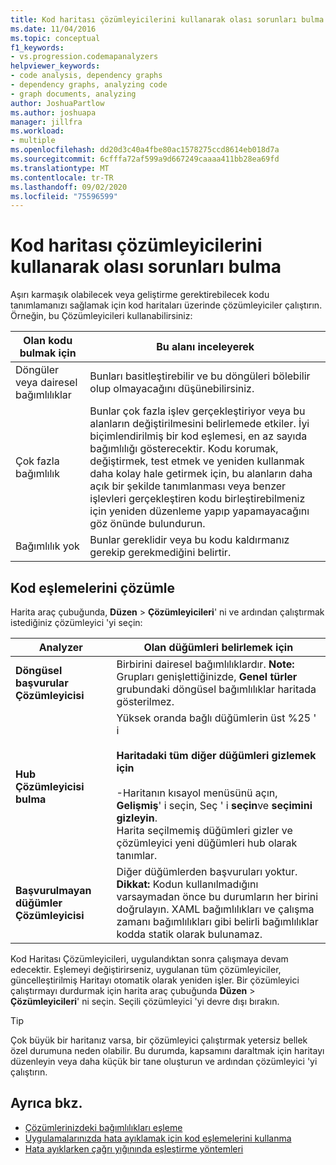 ```yaml
---
title: Kod haritası çözümleyicilerini kullanarak olası sorunları bulma
ms.date: 11/04/2016
ms.topic: conceptual
f1_keywords:
- vs.progression.codemapanalyzers
helpviewer_keywords:
- code analysis, dependency graphs
- dependency graphs, analyzing code
- graph documents, analyzing
author: JoshuaPartlow
ms.author: joshuapa
manager: jillfra
ms.workload:
- multiple
ms.openlocfilehash: dd20d3c40a4fbe80ac1578275ccd8614eb018d7a
ms.sourcegitcommit: 6cfffa72af599a9d667249caaaa411bb28ea69fd
ms.translationtype: MT
ms.contentlocale: tr-TR
ms.lasthandoff: 09/02/2020
ms.locfileid: "75596599"
---
```

# <a name="find-potential-problems-using-code-map-analyzers"></a>Kod haritası çözümleyicilerini kullanarak olası sorunları bulma

Aşırı karmaşık olabilecek veya geliştirme gerektirebilecek kodu tanımlamanızı sağlamak için kod haritaları üzerinde çözümleyiciler çalıştırın. Örneğin, bu Çözümleyicileri kullanabilirsiniz:

|**Olan kodu bulmak için**|**Bu alanı inceleyerek**|
|-|-|
|Döngüler veya dairesel bağımlılıklar|Bunları basitleştirebilir ve bu döngüleri bölebilir olup olmayacağını düşünebilirsiniz.|
|Çok fazla bağımlılık|Bunlar çok fazla işlev gerçekleştiriyor veya bu alanların değiştirilmesini belirlemede etkiler. İyi biçimlendirilmiş bir kod eşlemesi, en az sayıda bağımlılığı gösterecektir. Kodu korumak, değiştirmek, test etmek ve yeniden kullanmak daha kolay hale getirmek için, bu alanların daha açık bir şekilde tanımlanması veya benzer işlevleri gerçekleştiren kodu birleştirebilmeniz için yeniden düzenleme yapıp yapamayacağını göz önünde bulundurun.|
|Bağımlılık yok|Bunlar gereklidir veya bu kodu kaldırmanız gerekip gerekmediğini belirtir.|

## <a name="analyze-code-maps"></a>Kod eşlemelerini çözümle

Harita araç çubuğunda, **Düzen**  >  **Çözümleyicileri**' ni ve ardından çalıştırmak istediğiniz çözümleyici 'yi seçin:

|**Analyzer**|**Olan düğümleri belirlemek için**|
|-|-|
|**Döngüsel başvurular Çözümleyicisi**|Birbirini dairesel bağımlılıklardır. **Note:**  Grupları genişlettiğinizde, **Genel türler** grubundaki döngüsel bağımlılıklar haritada gösterilmez.|
|**Hub Çözümleyicisi bulma**|Yüksek oranda bağlı düğümlerin üst %25 ' i<br /><br /> **Haritadaki tüm diğer düğümleri gizlemek için**<br /><br /> -Haritanın kısayol menüsünü açın, **Gelişmiş**' i seçin, Seç ' i **seçin**ve **seçimini gizleyin**.<br />     Harita seçilmemiş düğümleri gizler ve çözümleyici yeni düğümleri hub olarak tanımlar.|
|**Başvurulmayan düğümler Çözümleyicisi**|Diğer düğümlerden başvuruları yoktur. **Dikkat:**  Kodun kullanılmadığını varsaymadan önce bu durumların her birini doğrulayın. XAML bağımlılıkları ve çalışma zamanı bağımlılıkları gibi belirli bağımlılıklar kodda statik olarak bulunamaz.|

Kod Haritası Çözümleyicileri, uygulandıktan sonra çalışmaya devam edecektir. Eşlemeyi değiştirirseniz, uygulanan tüm çözümleyiciler, güncelleştirilmiş Haritayı otomatik olarak yeniden işler. Bir çözümleyici çalıştırmayı durdurmak için harita araç çubuğunda **Düzen**  >  **Çözümleyicileri**' ni seçin. Seçili çözümleyici 'yi devre dışı bırakın.

> [!TIP]
> Çok büyük bir haritanız varsa, bir çözümleyici çalıştırmak yetersiz bellek özel durumuna neden olabilir. Bu durumda, kapsamını daraltmak için haritayı düzenleyin veya daha küçük bir tane oluşturun ve ardından çözümleyici 'yi çalıştırın.

## <a name="see-also"></a>Ayrıca bkz.

- [Çözümlerinizdeki bağımlılıkları eşleme](../modeling/map-dependencies-across-your-solutions.md)
- [Uygulamalarınızda hata ayıklamak için kod eşlemelerini kullanma](../modeling/use-code-maps-to-debug-your-applications.md)
- [Hata ayıklarken çağrı yığınında eşleştirme yöntemleri](../debugger/map-methods-on-the-call-stack-while-debugging-in-visual-studio.md)
